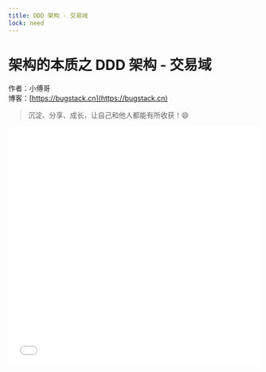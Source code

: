```yaml
---
title: DDD 架构 - 交易域
lock: need
---
```


# 架构的本质之 DDD 架构 - 交易域

作者：小傅哥
<br/>博客：[https://bugstack.cn](https://bugstack.cn)

> 沉淀、分享、成长，让自己和他人都能有所收获！😄

<iframe id="B-Video" src="//player.bilibili.com/player.html?aid=234482923&bvid=BV1j8411k7C9&cid=1292535914&p=1" scrolling="no" border="0" frameborder="no" framespacing="0" allowfullscreen="true" width="100%" height="480"> </iframe>